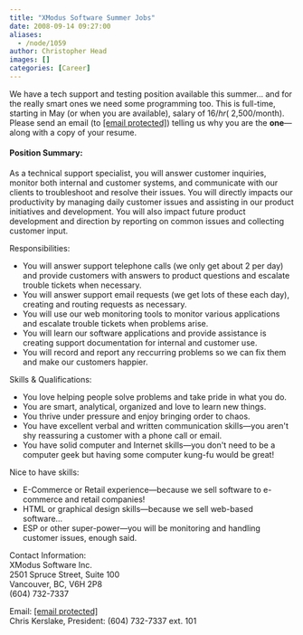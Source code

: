 ```yaml
---
title: "XModus Software Summer Jobs"
date: 2008-09-14 09:27:00
aliases:
  - /node/1059
author: Christopher Head
images: []
categories: [Career]
---
```


We have a tech support and testing position available this summer… and for the really smart ones we need some programming too. This is full-time, starting in May (or when you are available), salary of $16/hr (~$2,500/month). Please send an email (to [\[email protected\]](/cdn-cgi/l/email-protection#1872777a6b586075777c6d6b367b7775)) telling us why you are the **one**—along with a copy of your resume.

#### Position Summary:

As a technical support specialist, you will answer customer inquiries, monitor both internal and customer systems, and communicate with our clients to troubleshoot and resolve their issues. You will directly impacts our productivity by managing daily customer issues and assisting in our product initiatives and development. You will also impact future product development and direction by reporting on common issues and collecting customer input.

Responsibilities:

- You will answer support telephone calls (we only get about 2 per day) and provide customers with answers to product questions and escalate trouble tickets when necessary.
- You will answer support email requests (we get lots of these each day), creating and routing requests as necessary.
- You will use our web monitoring tools to monitor various applications and escalate trouble tickets when problems arise.
- You will learn our software applications and provide assistance is creating support documentation for internal and customer use.
- You will record and report any reccurring problems so we can fix them and make our customers happier.

Skills & Qualifications:

- You love helping people solve problems and take pride in what you do.
- You are smart, analytical, organized and love to learn new things.
- You thrive under pressure and enjoy bringing order to chaos.
- You have excellent verbal and written communication skills—you aren't shy reassuring a customer with a phone call or email.
- You have solid computer and Internet skills—you don't need to be a computer geek but having some computer kung-fu would be great!

Nice to have skills:

- E-Commerce or Retail experience—because we sell software to e-commerce and retail companies!
- HTML or graphical design skills—because we sell web-based software…
- ESP or other super-power—you will be monitoring and handling customer issues, enough said.

Contact Information: \
XModus Software Inc. \
2501 Spruce Street, Suite 100 \
Vancouver, BC, V6H 2P8 \
(604) 732-7337

Email: [\[email protected\]](/cdn-cgi/l/email-protection#abc1c4c9d8ebd3c6c4cfded885c8c4c6) \
Chris Kerslake, President: (604) 732-7337 ext. 101
